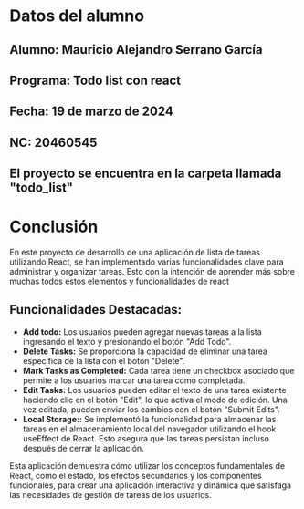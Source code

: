 # Datos del alumno
## Alumno: Mauricio Alejandro Serrano García
## Programa: Todo list con react
## Fecha: 19 de marzo de 2024
## NC: 20460545

## El proyecto se encuentra en la carpeta llamada "todo_list"

# Conclusión
En este proyecto de desarrollo de una aplicación de lista de tareas utilizando React, se han implementado varias funcionalidades clave para administrar y organizar tareas. Esto con la intención de aprender más sobre muchas todos estos elementos y funcionalidades de react

## Funcionalidades Destacadas:

- **Add todo:** Los usuarios pueden agregar nuevas tareas a la lista ingresando el texto y presionando el botón "Add Todo".
- **Delete Tasks:** Se proporciona la capacidad de eliminar una tarea específica de la lista con el botón "Delete".
- **Mark Tasks as Completed:** Cada tarea tiene un checkbox asociado que permite a los usuarios marcar una tarea como completada.
- **Edit Tasks:** Los usuarios pueden editar el texto de una tarea existente haciendo clic en el botón "Edit", lo que activa el modo de edición. Una vez editada, pueden enviar los cambios con el botón "Submit Edits".
- **Local Storage::** Se implementó la funcionalidad para almacenar las tareas en el almacenamiento local del navegador utilizando el hook useEffect de React. Esto asegura que las tareas persistan incluso después de cerrar la aplicación.

Esta aplicación demuestra cómo utilizar los conceptos fundamentales de React, como el estado, los efectos secundarios y los componentes funcionales, para crear una aplicación interactiva y dinámica que satisfaga las necesidades de gestión de tareas de los usuarios.
